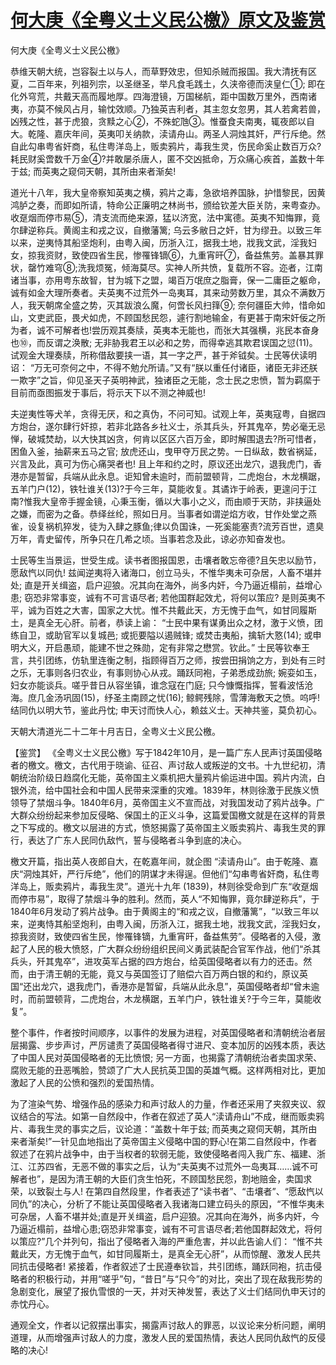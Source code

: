 # [何大庚《全粤义士义民公檄》原文及鉴赏](https://www.vrrw.net/wx/9996.html)

何大庚《全粤义士义民公檄》

恭维天朝大统，岂容裂土以与人，而草野效忠，但知杀贼而报国。我大清抚有区夏，二百年来，列祖列宗，以圣继圣，举凡食毛践土，久浃帝德而浃皇仁①; 即在化外穹荒，共戴天高而履地厚。四海澄镜，万国梯航，距中国数万里外，西南诸夷，亦莫不候风占月，输忱效顺。乃独英吉利者，其主忽女忽男，其人若禽若兽，凶残之性，甚于虎狼，贪黩之心②，不殊蛇虺③。惟蚕食夫南夷，辄夜郎以自大。乾隆、嘉庆年间，英夷叩关纳款，渎请舟山。两圣人洞烛其奸，严行斥绝。然自此勾串粤省奸商，私住粤洋岛上，贩卖鸦片，毒我生灵，伤民命奚止数百万众?耗民财奚啻数千万金④?并敢屡杀唐人，匿不交凶抵命，万众痛心疾首，盖数十年于兹; 而英夷之窥伺天朝，其所由来者渐矣!

道光十八年，我大皇帝察知英夷之横，鸦片之毒，急欲培养国脉，护惜黎民，因黄鸿胪之奏，而即如所请，特命公正廉明之林尚书，颁给钦差大臣关防，来粤查办。收趸烟而停市易⑤，清支流而绝来源，猛以济宽，法中寓德。英夷不知悔罪，竟尔肆逆称兵。黄阁主和戎之议，自撤藩篱; 乌云多敝日之奸，甘为缪丑。以致三年以来，逆夷恃其船坚炮利，由粤入闽，历浙入江，据我土地，戕我文武，淫我妇女，掠我资财，致使四省生民，惨罹锋镝⑥，九重宵旰⑦，备益焦劳。盖暴其罪状，罄竹难穹⑧;洗我烦冤，倾海莫尽。实神人所共愤，复载所不容。迩者，江南诸当事，亦用粤东故智，甘为城下之盟，竭百万氓庶之脂膏，保一二庸臣之躯命，诚有如金大理所奏者。夫英夷不过荒外一岛夷耳，其来动劳数万里，其众不满数万人，我天朝席全盛之势，灭其跋浪么魔，何啻长风扫箨⑨; 奈何疆臣大帅，惜命如山，文吏武臣，畏犬如虎，不顾国愁民怨，遽行割地输金，有更甚于南宋奸佞之所为者，诚不可解者也!尝历观其奏牍，英夷本无能也，而张大其强横，兆民本奋身也⑩，而反谓之涣散; 无非胁我君王以必和之势，而得幸逃其欺君误国之愆(11)。试观金大理奏牍，所称借敌要挟一语，其一字之严，甚于斧钺矣。士民等伏读明诏： “万无可奈何之中，不得不勉允所请。”又有“朕以重任付诸臣，诸臣无非还朕一欺字”之旨，仰见圣天子英明神武，独诸臣之无能，念士民之忠愤，暂为羁縻于目前而亟图振发于事后，将示天下以不测之神威也!

夫逆夷性等犬羊，贪得无厌，和之真伪，不问可知。试观上年，英夷寇粤，自据四方炮台，遂尔肆行奸掠，若非北路各乡社义士，杀其兵头，歼其鬼卒，势必毫无忌惮，破城焚劫，以大快其凶贪，何肯以区区六百万金，即时解围退去?所可惜者，困鱼入釜，抽薪来五马之官; 放虎还山，曳甲夺万民之势。一日纵敌，数省祸延，兴言及此，真可为伤心痛哭者也! 且上年和约之时，原议还出龙穴，退我虎门，香港亦是暂留，兵端从此永息。讵知曾未逾时，而前盟顿背，二虎炮台，木龙横踞，五羊门户(12)，铁牡谁关(13)?于今三年，莫能收复。其谲诈于岭表，更遑问于江南?惟我大皇帝手握金镜，心秉玉衡，循以大事小之义，而由顺于天防，非挟逼处之嫌，而密为之备。恭绎丝纶，照如日月。当事者如谓逆焰方收，甘作处堂之燕雀，设复祸机猝发，徒为入肆之豚鱼;律以负国诛，一死奚能塞责?流芳百世，遗臭万年，青史留传，所争只在几希之顷。当事若念及此，谅必亦知奋发也。

士民等生当景运，世受生成。读书者图报国恩，击壤者敢忘帝德?且矢忠以励节，愿敌忾以同仇! 兹闻逆夷将入诸海口，创立马头，不惟华夷未可杂居，人畜不堪并处; 直是开关缉盗，启户迎狼。况其向在海外，尚多内奸，今乃逼近榻前，益增心患; 窃恐非常事变，诚有不可言语尽者; 若他国群起效尤，将何以策应? 是则英夷不平，诚为百姓之大害，国家之大忧。惟不共戴此天，方无愧于血气，如甘同履斯土，是真全无心肝。前者，恭读上谕： “士民中果有谋勇出众之材，激于义愤，团练自卫，或助官军以复城邑; 或扼要隘以遏贼锋; 或焚击夷船，擒斩大憝(14); 或申明大义，开启愚顽，能建不世之殊勋，定有非常之懋赏。钦此。” 士民等钦奉王言，共引团练，仿轨里连衡之制，指顾得百万之师，按尝田捐饷之方，到处有三时之乐，无事则各归农业，有事则协心从戎。踊跃同袍，子弟悉成劲旅; 婉娈如玉，妇女亦能谈兵。嗟乎昔日从容坐镇，谁念寇在门庭; 只今慷慨指挥，誓看波恬沧海。庶几金汤巩固(15)，纾圣主南顾之忧(16); 鲸鳄残除，雪薄海敷天之愤。呜呼! 结同仇以明大节，鉴此丹忱; 申天讨而快人心，赖兹义士。天神共鉴，莫负初心。

天朝大清道光二十二年十月吉日，全粤义士义民公檄。



【鉴赏】 《全粤义士义民公檄》写于1842年10月，是一篇广东人民声讨英国侵略者的檄文。檄文，古代用于晓谕、征召、声讨敌人或叛逆的文书。十九世纪初，清朝统治阶级日趋腐化无能，英帝国主义乘机把大量鸦片偷运进中国。鸦片内流，白银外流，给中国社会和中国人民带来深重的灾难。1839年，林则徐激于民族义愤领导了禁烟斗争。1840年6月，英帝国主义不宣而战，对我国发动了鸦片战争。广大群众纷纷起来参加反侵略、保国土的正义斗争，这篇爱国檄文就是在这样的背景之下写成的。檄文以层进的方式，愤怒揭露了英帝国主义贩卖鸦片、毒我生灵的罪行，表达了广东人民同仇敌忾，誓与侵略者斗争到底的决心。

檄文开篇，指出英人夜郎自大，在乾嘉年间，就企图 “渎请舟山”。由于乾隆、嘉庆“洞烛其奸，严行斥绝”，他们的阴谋才未得逞。但他们“勾串粤省奸商，私住粤洋岛上，贩卖鸦片，毒我生灵”。道光十九年 (1839)，林则徐受命到广东“收趸烟而停市易”，取得了禁烟斗争的胜利。然而，英人“不知悔罪，竟尔肆逆称兵”，于1840年6月发动了鸦片战争。由于黄阁主的“和戎之议，自撤藩篱”，“以致三年以来，逆夷恃其船坚炮利，由粤入闽，历浙入江，据我土地，戕我文武，淫我妇女，掠我资财，致使四省生民，惨罹锋镝，九重宵旰，备益焦劳”。侵略者的入侵，激起了人民的极大愤怒，广大群众纷纷组织民间义勇武装配合官军作战，他们“杀其兵头，歼其鬼卒”，进攻英军占据的四方炮台，给英国侵略者以有力的还击。然而，由于清王朝的无能，竟又与英国签订了赔偿六百万两白银的和约，原议英国“还出龙穴，退我虎门，香港亦是暂留，兵端从此永息”，英国侵略者却“曾未逾时，而前盟顿背，二虎炮台，木龙横踞，五羊门户，铁牡谁关?于今三年，莫能收复”。

整个事件，作者按时间顺序，以事件的发展为进程，对英国侵略者和清朝统治者层层揭露、步步声讨，严厉谴责了英国侵略者得寸进尺、变本加厉的凶残本质，表达了中国人民对英国侵略者的无比愤恨; 另一方面，也揭露了清朝统治者卖国求荣、腐败无能的丑恶嘴脸，赞颂了广大人民抗英卫国的英雄气概。这样两相对比，更加激起了人民的公愤和强烈的爱国热情。

为了渲染气势、增强作品的感染力和声讨敌人的力量，作者还采用了夹叙夹议、叙议结合的写法。如第一自然段中，作者在叙述了英人“渎请舟山”不成，继而贩卖鸦片、毒我生灵的事实之后，议论道：“盖数十年于兹; 而英夷之窥伺天朝，其所由来者渐矣!”一针见血地指出了英帝国主义侵略中国的野心!在第二自然段中，作者叙述了在鸦片战争中，由于当权者的软弱无能，致使侵略者闯入我广东、福建、浙江、江苏四省，无恶不做的事实之后，认为“夫英夷不过荒外一岛夷耳……诚不可解者也”，是因为清王朝的大臣们贪生怕死，不顾国愁民怨，割地赔金，卖国求荣，以致裂土与人! 在第四自然段里，作者表述了“读书者”、“击壤者”、“愿敌忾以同仇”的决心，分析了不能让英国侵略者入我诸海口建立码头的原因，“不惟华夷未可杂居，人畜不堪并处;直是开关缉盗，启户迎狼。况其向在海外，尚多内奸，今乃逼近榻前，益增心患;窃恐非常事变，诚有不可言语尽者;若他国群起效尤，将何以策应?”几个并列句，指出了侵略者入海的严重危害，并以此告谕人们： “惟不共戴此天，方无愧于血气，如甘同履斯土，是真全无心肝”，从而惊醒、激发人民共同抗击侵略者! 紧接着，作者叙述了士民遵奉钦旨，共引团练，踊跃同袍，抗击侵略者的积极行动，并用“嗟乎”句，“昔日”与“只今”的对比，突出了现在敌我形势的急剧变化，展望了报仇雪恨的一天，并对天神发誓，表达了义士们结同仇申天讨的赤忱丹心。

通观全文，作者以记叙摆出事实，揭露声讨敌人的罪恶，以议论来分析问题，阐明道理，从而增强声讨敌人的力度，激发人民的爱国热情，表达人民同仇敌忾的反侵略的决心!


